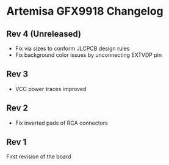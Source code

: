 # Artemisa GFX9918 Changelog

## Rev 4 (Unreleased)

- Fix via sizes to conform JLCPCB design rules
- Fix background color issues by unconnecting EXTVDP pin

## Rev 3

- VCC power traces improved

## Rev 2

- Fix inverted pads of RCA connectors

## Rev 1

First revision of the board
